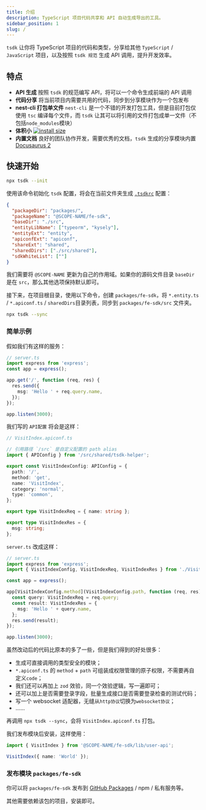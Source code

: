 ```yaml
---
title: 介绍
description: TypeScript 项目代码共享和 API 自动生成导出的工具。
sidebar_position: 1
slug: /
---
```


`tsdk` 让你将 TypeScript 项目的代码和类型，分享给其他 `TypeScript` / `JavaScript` 项目，以及按照 `tsdk 规范` 生成 API 调用，提升开发效率。

## 特点

- **API 生成** 按照 `tsdk` 的规范编写 API，将可以一个命令生成前端的 API 调用
- **代码分享** 将当前项目内需要共用的代码，同步到分享模块作为一个包发布
- **nest-cli 打包单文件** `nest-cli` 是一个不错的开发打包工具，但是目前打包仅使用 `tsc` 编译每个文件，而 `tsdk` 让其可以将引用的文件打包成单一文件（不包括`node_modules`模块）
- **体积小** [![install size](https://packagephobia.com/badge?p=tsdk)](https://packagephobia.com/result?p=tsdk)
- **内置文档** 良好的团队协作开发，需要优秀的文档，`tsdk` 生成的分享模块内置 [Docusaurus 2](https://docusaurus.io/)

## 快速开始

```bash
npx tsdk --init
```

使用该命令初始化 `tsdk` 配置，将会在当前文件夹生成 [`.tsdkrc`](/docs/configuration) 配置：

```JSON
{
  "packageDir": "packages/",
  "packageName": "@SCOPE-NAME/fe-sdk",
  "baseDir": "./src",
  "entityLibName": ["typeorm", "kysely"],
  "entityExt": "entity",
  "apiconfExt": "apiconf",
  "shareExt": "shared",
  "sharedDirs": ["./src/shared"],
  "sdkWhiteList": [""]
}
```

我们需要将 `@SCOPE-NAME` 更新为自己的作用域。如果你的源码文件目录 `baseDir` 是在 `src`，那么其他选项保持默认即可。

接下来，在项目根目录，使用以下命令，创建 `packages/fe-sdk`，将 `*.entity.ts` / `*.apiconf.ts` / `sharedDirs`目录列表，同步到 `packages/fe-sdk/src` 文件夹。

```bash
npx tsdk --sync
```

### 简单示例

假如我们有这样的服务：

```ts
// server.ts
import express from 'express';
const app = express();

app.get('/', function (req, res) {
  res.send({
    msg: 'Hello ' + req.query.name,
  });
});

app.listen(3000);
```

我们写的 `API配置` 将会是这样：

```ts
// VisitIndex.apiconf.ts

// 引用路径 `/src` 是自定义配置的 path alias
import { APIConfig } from '/src/shared/tsdk-helper';

export const VisitIndexConfig: APIConfig = {
  path: '/',
  method: 'get',
  name: 'VisitIndex',
  category: 'normal',
  type: 'common',
};

export type VisitIndexReq = { name: string };

export type VisitIndexRes = {
  msg: string;
};
```

`server.ts` 改成这样：

```ts
// server.ts
import express from 'express';
import { VisitIndexConfig, VisitIndexReq, VisitIndexRes } from './VisitIndex.apiconf.ts';

const app = express();

app[VisitIndexConfig.method](VisitIndexConfig.path, function (req, res) {
  const query: VisitIndexReq = req.query;
  const result: VisitIndexRes = {
    msg: 'Hello ' + query.name,
  };
  res.send(result);
});

app.listen(3000);
```

虽然改动后的代码比原本的多了一些，但是我们得到的好处很多：

- 生成可直接调用的类型安全的模块；
- `*.apiconf.ts` 的 `method` + `path` 可组装成权限管理的原子权限，不需要再自定义`code`；
- 我们还可以再加上 `zod` 效验，同一个效验逻辑，写一遍即可；
- 还可以加上是否需要登录字段，批量生成接口是否需要登录检查的测试代码；
- 写一个 websocket 适配器，无缝从`http协议`切换为`websocket协议`；
- ......

再调用 `npx tsdk --sync`，会将 `VisitIndex.apiconf.ts` 打包。

我们发布模块后安装，这样使用：

```ts
import { VisitIndex } from '@SCOPE-NAME/fe-sdk/lib/user-api';

VisitIndex({ name: 'World' });
```

### 发布模块 `packages/fe-sdk`

你可以将 `packages/fe-sdk` 发布到 [GitHub Packages](https://docs.github.com/en/packages) / npm / 私有服务等。

其他需要依赖该包的项目，安装即可。
